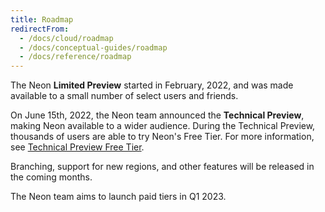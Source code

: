 ```yaml
---
title: Roadmap
redirectFrom:
  - /docs/cloud/roadmap
  - /docs/conceptual-guides/roadmap
  - /docs/reference/roadmap
---
```


The Neon **Limited Preview** started in February, 2022, and was made available to a small number of select users and friends.

On June 15th, 2022, the Neon team announced the **Technical Preview**, making Neon available to a wider audience. During the Technical Preview, thousands of users are able to try Neon's Free Tier. For more information, see [Technical Preview Free Tier](/docs/reference/technical-preview-free-tier).

Branching, support for new regions, and other features will be released in the coming months.

The Neon team aims to launch paid tiers in Q1 2023.
